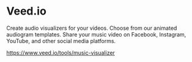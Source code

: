 # Veed.io
Create audio visualizers for your videos. Choose from our animated audiogram templates. Share your music video on Facebook, Instagram, YouTube, and other social media platforms.

https://www.veed.io/tools/music-visualizer
